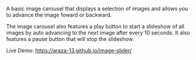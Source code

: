 A basic image carousel that displays a selection of images and allows you to advance the image foward or backward.

The image carousel also features a play button to start a slideshow of all images by auto advancing to the next image after every 10 seconds. It also features a pause button that will stop the slideshow.

Live Demo: https://araza-13.github.io/image-slider/
